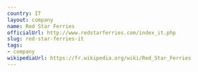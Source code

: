 ```yaml
---
country: IT
layout: company
name: Red Star Ferries
officialUrl: http://www.redstarferries.com/index_it.php
slug: red-star-ferries-it
tags:
- company
wikipediaUrl: https://fr.wikipedia.org/wiki/Red_Star_Ferries
---
```

